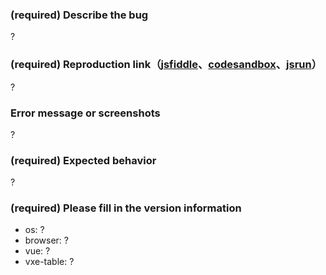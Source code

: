 ### (required) Describe the bug

 ?

### (required) Reproduction link（[jsfiddle](https://jsfiddle.net/em6wnz20/)、[codesandbox](https://codesandbox.io/s/vue-template-916h0)、[jsrun](https://jsrun.net/vIyKp/edit)）

 ?

### Error message or screenshots

 ?

### (required) Expected behavior

 ?

### (required) Please fill in the version information

- os: ?
- browser: ?
- vue: ?
- vxe-table: ?
